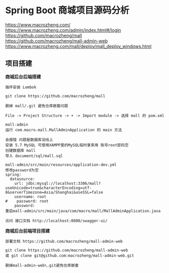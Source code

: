 # Spring Boot 商城项目源码分析

https://www.macrozheng.com/  
https://www.macrozheng.com/admin/index.html#/login  
https://github.com/macrozheng/mall  
https://github.com/macrozheng/mall-admin-web  
https://www.macrozheng.com/mall/deploy/mall_deploy_windows.html

## 项目搭建

**商城后台后端搭建**

```
插件安装 Lombok

git clone https://github.com/macrozheng/mall

删掉 mall/.git 避免仓库嵌套问题

File -> Project Structure -> + -> Import module -> 选择 mall 的 pom.xml

mall-admin
运行 com.macro.mall.MallAdminApplication 的 main 方法

会报错 问题是数据库没线上
安装 5.7 MySQL 可使用XAMPP里的MySQL临时拿来用 账号root密码空
创建数据库 mall
导入 document/sql/mall.sql
 
mall-admin/src/main/resources/application-dev.yml
修改password为空
spring:
  datasource:
    url: jdbc:mysql://localhost:3306/mall?useUnicode=true&characterEncoding=utf-8&serverTimezone=Asia/Shanghai&useSSL=false
    username: root
#    password: root
    password:
重启mall-admin/src/main/java/com/macro/mall/MallAdminApplication.java

访问 接口文档 http://localhost:8080/swagger-ui/
```

**商城后台前端项目搭建**

```
部署文档 https://github.com/macrozheng/mall-admin-web

git clone https://github.com/macrozheng/mall-admin-web
或 git clone git@github.com:macrozheng/mall-admin-web.git

删掉mall-admin-web\.git避免仓库嵌套
```